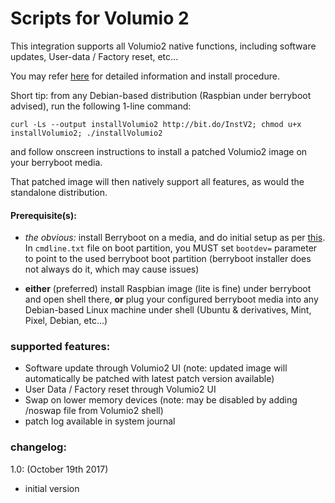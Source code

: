 # Scripts for Volumio 2

This integration supports all Volumio2 native functions, including software updates, User-data / Factory reset, etc...


You may refer [here](https://volumio.org/forum/multiboot-volumio2-with-kodi-under-berryboot-t6818.html#p33742) for detailed information and install procedure.

Short tip: from any Debian-based distribution (Raspbian under berryboot advised), run the following 1-line command:
```
curl -Ls --output installVolumio2 http://bit.do/InstV2; chmod u+x installVolumio2; ./installVolumio2
```
and follow onscreen instructions to install a patched Volumio2 image on your berryboot media.

That patched image will then natively support all features, as would the standalone distribution.



#### Prerequisite(s):
- *the obvious:* install Berryboot on a media, and do initial setup as per [this](http://www.berryterminal.com/doku.php/berryboot).
In `cmdline.txt` file on boot partition, you MUST set `bootdev=` parameter to point to the used berryboot boot partition (berryboot installer does not always do it, which may cause issues)

- **either** (preferred) install Raspbian image (lite is fine) under berryboot and open shell there, **or** plug your configured berryboot media into any Debian-based Linux machine under shell (Ubuntu & derivatives, Mint, Pixel, Debian, etc...)



### supported features:
- Software update through Volumio2 UI (note: updated image will automatically be patched with latest patch version available)
- User Data / Factory reset through Volumio2 UI
- Swap on lower memory devices (note: may be disabled by adding /noswap file from Volumio2 shell)
- patch log available in system journal



### changelog:
1.0:  (October 19th 2017)
- initial version

